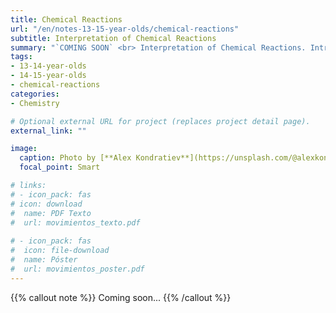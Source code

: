 ```yaml
---
title: Chemical Reactions
url: "/en/notes-13-15-year-olds/chemical-reactions"
subtitle: Interpretation of Chemical Reactions
summary: "`COMING SOON` <br> Interpretation of Chemical Reactions. Introduction to Stoichiometry. Law of Conservation of Mass."
tags:
- 13-14-year-olds
- 14-15-year-olds
- chemical-reactions
categories:
- Chemistry

# Optional external URL for project (replaces project detail page).
external_link: ""

image:
  caption: Photo by [**Alex Kondratiev**](https://unsplash.com/@alexkondratiev) on [Unsplash](https://unsplash.com)
  focal_point: Smart

# links:
# - icon_pack: fas
# icon: download
#  name: PDF Texto
#  url: movimientos_texto.pdf
  
# - icon_pack: fas
#  icon: file-download
#  name: Póster
#  url: movimientos_poster.pdf  
---
```


{{% callout note %}}
Coming soon...
{{% /callout %}}

